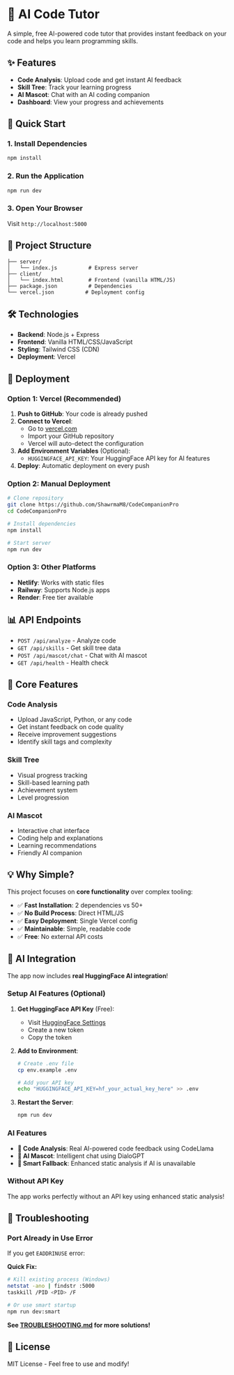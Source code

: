 # 🤖 AI Code Tutor

A simple, free AI-powered code tutor that provides instant feedback on your code and helps you learn programming skills.

## ✨ Features

- **Code Analysis**: Upload code and get instant AI feedback
- **Skill Tree**: Track your learning progress
- **AI Mascot**: Chat with an AI coding companion
- **Dashboard**: View your progress and achievements

## 🚀 Quick Start

### 1. Install Dependencies
```bash
npm install
```

### 2. Run the Application
```bash
npm run dev
```

### 3. Open Your Browser
Visit `http://localhost:5000`

## 📁 Project Structure

```
├── server/
│   └── index.js          # Express server
├── client/
│   └── index.html        # Frontend (vanilla HTML/JS)
├── package.json          # Dependencies
└── vercel.json          # Deployment config
```

## 🛠️ Technologies

- **Backend**: Node.js + Express
- **Frontend**: Vanilla HTML/CSS/JavaScript
- **Styling**: Tailwind CSS (CDN)
- **Deployment**: Vercel

## 🚀 Deployment

### Option 1: Vercel (Recommended)
1. **Push to GitHub**: Your code is already pushed
2. **Connect to Vercel**: 
   - Go to [vercel.com](https://vercel.com)
   - Import your GitHub repository
   - Vercel will auto-detect the configuration
3. **Add Environment Variables** (Optional):
   - `HUGGINGFACE_API_KEY`: Your HuggingFace API key for AI features
4. **Deploy**: Automatic deployment on every push

### Option 2: Manual Deployment
```bash
# Clone repository
git clone https://github.com/ShawrmaM8/CodeCompanionPro
cd CodeCompanionPro

# Install dependencies
npm install

# Start server
npm run dev
```

### Option 3: Other Platforms
- **Netlify**: Works with static files
- **Railway**: Supports Node.js apps
- **Render**: Free tier available

## 📊 API Endpoints

- `POST /api/analyze` - Analyze code
- `GET /api/skills` - Get skill tree data
- `POST /api/mascot/chat` - Chat with AI mascot
- `GET /api/health` - Health check

## 🎯 Core Features

### Code Analysis
- Upload JavaScript, Python, or any code
- Get instant feedback on code quality
- Receive improvement suggestions
- Identify skill tags and complexity

### Skill Tree
- Visual progress tracking
- Skill-based learning path
- Achievement system
- Level progression

### AI Mascot
- Interactive chat interface
- Coding help and explanations
- Learning recommendations
- Friendly AI companion

## 💡 Why Simple?

This project focuses on **core functionality** over complex tooling:

- ✅ **Fast Installation**: 2 dependencies vs 50+
- ✅ **No Build Process**: Direct HTML/JS
- ✅ **Easy Deployment**: Single Vercel config
- ✅ **Maintainable**: Simple, readable code
- ✅ **Free**: No external API costs

## 🤖 AI Integration

The app now includes **real HuggingFace AI integration**! 

### Setup AI Features (Optional)

1. **Get HuggingFace API Key** (Free):
   - Visit [HuggingFace Settings](https://huggingface.co/settings/tokens)
   - Create a new token
   - Copy the token

2. **Add to Environment**:
   ```bash
   # Create .env file
   cp env.example .env
   
   # Add your API key
   echo "HUGGINGFACE_API_KEY=hf_your_actual_key_here" >> .env
   ```

3. **Restart the Server**:
   ```bash
   npm run dev
   ```

### AI Features

- **🧠 Code Analysis**: Real AI-powered code feedback using CodeLlama
- **💬 AI Mascot**: Intelligent chat using DialoGPT
- **🔄 Smart Fallback**: Enhanced static analysis if AI is unavailable

### Without API Key

The app works perfectly without an API key using enhanced static analysis!

## 🔧 Troubleshooting

### Port Already in Use Error
If you get `EADDRINUSE` error:

**Quick Fix:**
```bash
# Kill existing process (Windows)
netstat -ano | findstr :5000
taskkill /PID <PID> /F

# Or use smart startup
npm run dev:smart
```

**See [TROUBLESHOOTING.md](TROUBLESHOOTING.md) for more solutions!**

## 📄 License

MIT License - Feel free to use and modify!